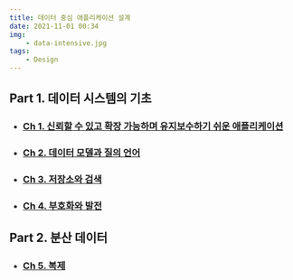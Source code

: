 ```yaml
---
title: 데이터 중심 애플리케이션 설계
date: 2021-11-01 00:34
img:
    - data-intensive.jpg
tags: 
    - Design 
---
```


## Part 1. 데이터 시스템의 기초
- ### [Ch 1. 신뢰할 수 있고 확장 가능하며 유지보수하기 쉬운 애플리케이션](ch1.html)
- ### [Ch 2. 데이터 모델과 질의 언어](ch2.html)
- ### [Ch 3. 저장소와 검색](ch3.html)
- ### [Ch 4. 부호화와 발전](ch4.html)

## Part 2. 분산 데이터 
- ### [Ch 5. 복제](ch5.html)

